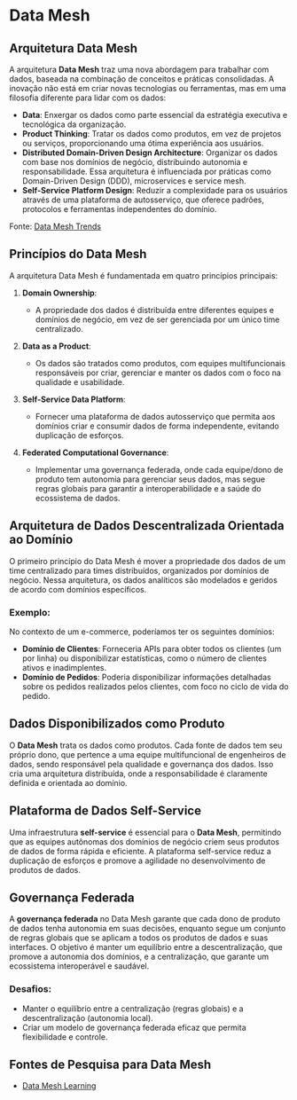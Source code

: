 # Data Mesh

## Arquitetura Data Mesh
A arquitetura **Data Mesh** traz uma nova abordagem para trabalhar com dados, baseada na combinação de conceitos e práticas consolidadas. A inovação não está em criar novas tecnologias ou ferramentas, mas em uma filosofia diferente para lidar com os dados:

- **Data**: Enxergar os dados como parte essencial da estratégia executiva e tecnológica da organização.
- **Product Thinking**: Tratar os dados como produtos, em vez de projetos ou serviços, proporcionando uma ótima experiência aos usuários.
- **Distributed Domain-Driven Design Architecture**: Organizar os dados com base nos domínios de negócio, distribuindo autonomia e responsabilidade. Essa arquitetura é influenciada por práticas como Domain-Driven Design (DDD), microservices e service mesh.
- **Self-Service Platform Design**: Reduzir a complexidade para os usuários através de uma plataforma de autosserviço, que oferece padrões, protocolos e ferramentas independentes do domínio.

Fonte: [Data Mesh Trends](https://www.datanami.com/2022/01/21/data-meshes-set-to-spread-in-2022/)

## Princípios do Data Mesh
A arquitetura Data Mesh é fundamentada em quatro princípios principais:

1. **Domain Ownership**:
   - A propriedade dos dados é distribuída entre diferentes equipes e domínios de negócio, em vez de ser gerenciada por um único time centralizado.

2. **Data as a Product**:
   - Os dados são tratados como produtos, com equipes multifuncionais responsáveis por criar, gerenciar e manter os dados com o foco na qualidade e usabilidade.

3. **Self-Service Data Platform**:
   - Fornecer uma plataforma de dados autosserviço que permita aos domínios criar e consumir dados de forma independente, evitando duplicação de esforços.

4. **Federated Computational Governance**:
   - Implementar uma governança federada, onde cada equipe/dono de produto tem autonomia para gerenciar seus dados, mas segue regras globais para garantir a interoperabilidade e a saúde do ecossistema de dados.

## Arquitetura de Dados Descentralizada Orientada ao Domínio
O primeiro princípio do Data Mesh é mover a propriedade dos dados de um time centralizado para times distribuídos, organizados por domínios de negócio. Nessa arquitetura, os dados analíticos são modelados e geridos de acordo com domínios específicos. 

### Exemplo:
No contexto de um e-commerce, poderíamos ter os seguintes domínios:
- **Domínio de Clientes**: Forneceria APIs para obter todos os clientes (um por linha) ou disponibilizar estatísticas, como o número de clientes ativos e inadimplentes.
- **Domínio de Pedidos**: Poderia disponibilizar informações detalhadas sobre os pedidos realizados pelos clientes, com foco no ciclo de vida do pedido.

## Dados Disponibilizados como Produto
O **Data Mesh** trata os dados como produtos. Cada fonte de dados tem seu próprio dono, que pertence a uma equipe multifuncional de engenheiros de dados, sendo responsável pela qualidade e governança dos dados. Isso cria uma arquitetura distribuída, onde a responsabilidade é claramente definida e orientada ao domínio.

## Plataforma de Dados Self-Service
Uma infraestrutura **self-service** é essencial para o **Data Mesh**, permitindo que as equipes autônomas dos domínios de negócio criem seus produtos de dados de forma rápida e eficiente. A plataforma self-service reduz a duplicação de esforços e promove a agilidade no desenvolvimento de produtos de dados.

## Governança Federada
A **governança federada** no Data Mesh garante que cada dono de produto de dados tenha autonomia em suas decisões, enquanto segue um conjunto de regras globais que se aplicam a todos os produtos de dados e suas interfaces. O objetivo é manter um equilíbrio entre a descentralização, que promove a autonomia dos domínios, e a centralização, que garante um ecossistema interoperável e saudável.

### Desafios:
- Manter o equilíbrio entre a centralização (regras globais) e a descentralização (autonomia local).
- Criar um modelo de governança federada eficaz que permita flexibilidade e controle.

## Fontes de Pesquisa para Data Mesh
- [Data Mesh Learning](https://www.datameshlearning.com)
